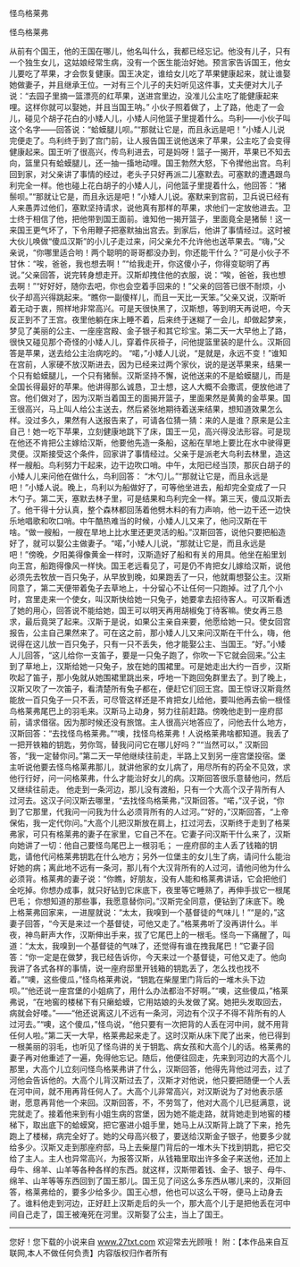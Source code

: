怪鸟格莱弗

怪鸟格莱弗 

从前有个国王，他的王国在哪儿，他名叫什么，我都已经忘记。他没有儿子，只有一个独生女儿，这姑娘经常生病，没有一个医生能治好她。预言家告诉国王，他女儿要吃了苹果，才会恢复健康。国王决定，谁给女儿吃了苹果健康起来，就让谁娶她做妻子，并且继承王位。一对有三个儿子的夫妇听见这件事，丈夫便对大儿子说：“去园子里摘一篮漂亮的红苹果，送进宫里边，没准儿公主吃了能健康起来哩。这样你就可以娶她，并且当国王呐。” 
小伙子照着做了，上了路，他走了一会儿，碰见个胡子花白的小矮人儿，小矮人问他篮子里提着什么。鸟利――小伙子叫这个名字――回答说：“蛤蟆腿儿呗。”“那就让它是，而且永远是吧！”小矮人儿说完便走了。鸟利终于到了宫门前，让人报告国王说他送来了苹果，公主吃了会变得健康起来。国王听了很高兴，传鸟利进去，可是妈呀！篮子一揭开，苹果已不知去向，篮里只有蛤蟆腿儿，还一抽一搐地动哩。国王勃然大怒，下令撵他出宫。鸟利回到家，对父亲讲了事情的经过，老头子只好再派二儿塞默去。可塞默的遭遇跟鸟利完全一样。他也碰上花白胡子的小矮人儿，问他篮子里提着什么，他回答：“猪鬃呗。”“那就让它是，而且永远是吧！”小矮人儿说。塞默来到宫前，卫兵说已经有人来愚弄过他们，塞默坚持请求，说他真有那样的苹果，求他们一定放他进去。卫士终于相信了他，把他带到国王面前。谁知他一揭开篮子，里面竟全是猪鬃！这一来国王更气坏了，下令用鞭子把塞默抽出宫去。到家后，他讲了事情经过。这时被大伙儿唤做“傻瓜汉斯”的小儿子走过来，问父亲允不允许他也送苹果去。“嗨，”父亲说，“你哪里适合哟！两个聪明的哥哥都没办到，你还能干什么？”可是小伙子不甘休：“唉，爸爸，我也想去啊！”“给我走开，你这傻小子，你得变聪明了再说。”父亲回答，说完转身想走开。汉斯却拽住他的衣服，说：“唉，爸爸，我也想去啊！”“好好好，随你去吧，你也会空着手回来的！”父亲的回答已很不耐烦，小伙子却高兴得跳起来。“瞧你一副傻样儿，而且一天比一天笨。”父亲又说，汉斯听着无动于衷，照样地非常高兴。可是天很快黑了，汉斯想，等到明天再说吧，今天反正到不了王宫。夜里他躺在床上睡不着，后来终于迷糊了一会儿，却做起梦来，梦见了美丽的公主、一座座宫殿、金子银子和其它珍宝。第二天一大早他上了路，很快又碰见那个奇怪的小矮人儿，穿着件灰褂子，问他提篮里装的是什么。汉斯回答是苹果，送去给公主治病吃的。 
“喏，”小矮人儿说，“是就是，永远不变！”谁知在宫前，人家硬不放汉斯进去，因为已经来过两个家伙，说的是送苹果来，结果一个只有蛤蟆腿儿，一个只有猪鬃。汉斯坚持不懈，说他送来的不是蛤蟆腿儿，而是全国长得最好的苹果。他讲得那么诚恳，卫士想，这人大概不会撒谎，便放他进了宫。他们做对了，因为汉斯当着国王的面揭开篮子，里面果然是黄黄的金苹果。国王很高兴，马上叫人给公主送去，然后紧张地期待着送来结果，想知道效果怎么样。没过多久，果然有人送报告来了，可请各位猜一猜：来的人是谁？原来是公主自己！她一吃下苹果，立刻健康地跳下了床，国王一见，高兴得没法形容。可是现在他还不肯把公主嫁给汉斯，他要他先造一条船，这船在旱地上要比在水中驶得更灵便。汉斯接受这个条件，回家讲了事情经过。父亲于是派老大鸟利去林里，造这样一艘船。鸟利努力干起来，边干边吹口哨。中午，太阳已经当顶，那灰白胡子的小矮人儿来问他在做什么，鸟利回答： 
“木勺儿。”“那就让它是，而且永远是吧！”小矮人说。晚上，鸟利以为船做好了，可等他坐进去，船却完全变成了一只木勺子。第二天，塞默去林子里，可是结果和鸟利完全一样。第三天，傻瓜汉斯去了。他干得十分认真，整个森林都回荡着他劈木料的有力声响，他一边干还一边快乐地唱歌和吹口哨。中午酷热难当的时候，小矮人儿又来了，他问汉斯在干啥。“做一艘船，一艘在旱地上比水里还更灵活的船。”汉斯回答，说他只要把船造好了，就可以娶公主做妻子。“喏，”小矮人儿说，“那就让它是，而且永远是吧！”傍晚，夕阳美得像黄金一样时，汉斯造好了船和有关的用具。他坐在船里划向王宫，船跑得像风一样快。国王老远看见了，可是仍不肯把女儿嫁给汉斯，说他必须先去牧放一百只兔子，从早放到晚，如果跑丢了一只，他就甭想娶公主。汉斯同意了，第二天便带着兔子去草地上，十分留心不让任何一只跑掉。过了几个小时，宫里走来一个使女，叫汉斯快给她一只兔子，她要拿去招待客人。可汉斯看透了她的用心，回答说不能给她，国王可以明天再用胡椒兔丁待客嘛。使女再三恳求，最后竟哭了起来。汉斯于是说，如果公主亲自来要，他愿给她一只。使女回宫报告，公主自己果然来了。可在这之前，那小矮人儿又来问汉斯在干什么，嗨，他说得在这儿放一百只兔子，只有一只不丢失，他才能娶公主、当国王。“好。”小矮人儿回答，“这儿给你一支笛子，要是一只兔子跑了，你吹一下它就会回来。”公主到了草地上，汉斯给她一只兔子，放在她的围裙里。可是她走出大约一百步，汉斯吹起了笛子，那小兔就从她围裙里跳出来，呼地一下跑回兔群里去了。到了晚上，汉斯又吹了一次笛子，看清楚所有兔子都在，便赶它们回王宫。国王惊讶汉斯竟然能放一百只兔子一只不丢，可尽管这样还是不肯把女儿给他，要叫他再去偷一根怪鸟格莱弗尾巴上的羽毛来。汉斯马上动身，努力往前赶路。傍晚他走到一座府邸前，请求借宿。因为那时候还没有旅馆。主人很高兴地答应了，问他去什么地方，汉斯回答：“去找怪鸟格莱弗。”“噢，找怪鸟格莱弗！人说格莱弗啥都知道。我丢了一把开铁箱的钥匙，劳你驾，替我问问它在哪儿好吗？”“当然可以，” 
汉斯回答，“我一定替你问。”第二天一早他继续往前走，半路上又到另一座宫堡投宿。堡主听说他要去怪鸟格莱弗那儿，就讲他家的女儿病了，用尽所有的药全不见效，求他行行好，问一问格莱弗，什么才能治好女儿的病。汉斯回答很乐意替他问，然后又继续往前走。 
他走到一条河边，那儿没有渡船，只有一个大高个汉子背所有人过河去。这汉子问汉斯去哪里，“去找怪鸟格莱弗，”汉斯回答。“喏，”汉子说，“你到了它那里，代我问一问我为什么必须背所有的人过河。”“好的，”汉斯回答，“上帝保佑，我一定代你问。”大高个儿把汉斯放在肩上，扛过河去，汉斯终于走到了格莱弗家，可只有格莱弗的妻子在家里，它自己不在。它妻子问汉斯干什么来了，汉斯向她讲了一切：他自己要怪鸟尾巴上一根羽毛； 
一座府邸的主人丢了钱箱的钥匙，请他代问格莱弗钥匙在什么地方；另外一位堡主的女儿生了病，请问什么能治好她的病；离此地不远有一条河，那儿有个大汉背所有的人过河，请他问他为什么必须背。格莱弗的妻子说：“你瞧，好朋友，没有人能和格莱弗讲话，它会把他们全吃掉。你想办成事，就只好钻到它床底下，夜里等它睡熟了，再伸手拔它一根尾巴毛； 
你想知道的那些事，我愿意替你问。”汉斯完全同意，便钻到了床底下。晚上格莱弗回家来，一进屋就说：“太太，我嗅到一个基督徒的气味儿！”“是的，”这妻子回答，“今天是来过一个基督徒，可他又走了。”格莱弗听了没再讲什么。半夜，神鸟鼾声大作，汉斯伸出手来，拔了它尾巴上的一根毛。怪鸟一下痛醒了，叫道：“太太，我嗅到一个基督徒的气味了，还觉得有谁在拽我尾巴！”它妻子回答：“你一定是在做梦，我已经告诉你，今天来过一个基督徒，可他又走了。他向我讲了各式各样的事情，说一座府邸里开钱箱的钥匙丢了，怎么找也找不着。”“噢，这些傻瓜，”怪鸟格莱弗说，“钥匙在柴屋里门背后的一堆木头下边呗。”“他还说一座宫堡的小姐病了，用什么办法都治不好啊。”“噢，这些傻瓜，”格莱弗说，“在地窖的楼梯下有只癞蛤蟆，它用姑娘的头发做了窝。她把头发取回去，病就会好喽。”――“他还说离这儿不远有一条河，河边有个汉子不得不背所有的人过河去。”“噢，这个傻瓜，”怪鸟说，“他只要有一次把背的人丢在河中间，就不用背任何人啦。”第二天一大早，格莱弗起来走了。这时汉斯从床下爬了出来，他已得到一根美丽的羽毛，也听见了怪鸟讲的关于钥匙、病女孩和大高个儿的话。格莱弗的妻子再对他重述了一遍，免得他忘记。随后，他便往回走，先来到河边的大高个儿那里，大高个儿立刻问怪鸟格莱弗讲了什么，汉斯回答，他得先背他过河去，过了河他会告诉他的。大高个儿背汉斯过去了，汉斯才对他说，他只要把随便一个人丢在河中间，就不用再背任何人了。大高个儿非常高兴，对汉斯说为了对他表示感谢，愿意再背他一个来回。汉斯回答，不，不劳驾了，他对大高个儿已挺满意，说完就走了。接着他来到有小姐生病的宫堡，因为她不能走路，就背她走到地窖的楼梯下，取出底下的蛤蟆窝，把它塞进小姐手里，她马上从汉斯背上跳了下来，抢先跑上了楼梯，病完全好了。她的父母高兴极了，要送给汉斯金子银子，他要多少就给多少。汉斯又走到那座府邸，马上去柴屋门背后的一堆木头下找到钥匙，把它交给了主人。主人也异常高兴，为报答汉斯，从钱箱里取出许多金子来送他，还加上母牛、绵羊、山羊等各种各样的东西。就这样，汉斯带着钱、金子、银子、母牛、绵羊、山羊等等东西回到了国王那儿。国王见了问这么多东西从哪儿来的，汉斯回答，格莱弗给的，要多少给多少。国王心想，他也可以这么干呀，便马上动身去了。谁料他走到河边，正好赶上汉斯走后的头一个，那大高个儿于是把他丢在河中间自己走了，国王被淹死在河里。汉斯娶了公主，当上了国王。 

                  
--------------------
您好！您下载的小说来自 www.27txt.com 欢迎常去光顾哦！
附：【本作品来自互联网,本人不做任何负责】内容版权归作者所有